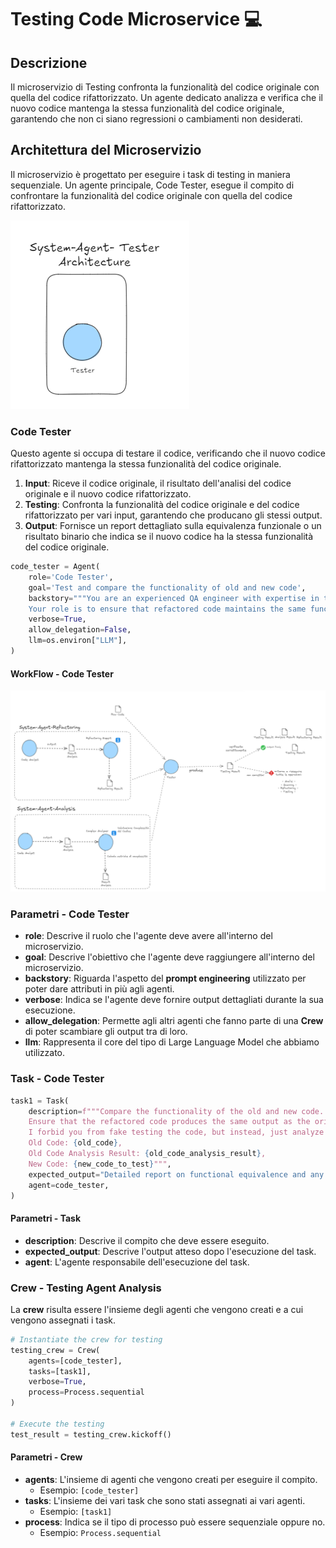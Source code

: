 # Testing Code Microservice 💻

## Descrizione

Il microservizio di Testing confronta la funzionalità del codice originale con quella del codice rifattorizzato. Un agente dedicato analizza e verifica che il nuovo codice mantenga la stessa funzionalità del codice originale, garantendo che non ci siano regressioni o cambiamenti non desiderati.

## Architettura del Microservizio

Il microservizio è progettato per eseguire i task di testing in maniera sequenziale. Un agente principale, Code Tester, esegue il compito di confrontare la funzionalità del codice originale con quella del codice rifattorizzato.

![Testing Microservice](./doc-images-testing/micro-tester.png)

### Code Tester

Questo agente si occupa di testare il codice, verificando che il nuovo codice rifattorizzato mantenga la stessa funzionalità del codice originale.

1. **Input**: Riceve il codice originale, il risultato dell'analisi del codice originale e il nuovo codice rifattorizzato.
2. **Testing**: Confronta la funzionalità del codice originale e del codice rifattorizzato per vari input, garantendo che producano gli stessi output.
3. **Output**: Fornisce un report dettagliato sulla equivalenza funzionale o un risultato binario che indica se il nuovo codice ha la stessa funzionalità del codice originale.

```python
code_tester = Agent(
    role='Code Tester',
    goal='Test and compare the functionality of old and new code',
    backstory="""You are an experienced QA engineer with expertise in testing complex systems.
    Your role is to ensure that refactored code maintains the same functionality as the original.""",
    verbose=True,
    allow_delegation=False,
    llm=os.environ["LLM"],
)
```

#### WorkFlow - Code Tester

![WorkFlow - Code Tester](./doc-images-testing/tester-workflow.png)

### Parametri - Code Tester

- **role**: Descrive il ruolo che l'agente deve avere all'interno del microservizio.
- **goal**: Descrive l'obiettivo che l'agente deve raggiungere all'interno del microservizio.
- **backstory**: Riguarda l'aspetto del **prompt engineering** utilizzato per poter dare attributi in più agli agenti.
- **verbose**: Indica se l'agente deve fornire output dettagliati durante la sua esecuzione.
- **allow_delegation**: Permette agli altri agenti che fanno parte di una **Crew** di poter scambiare gli output tra di loro.
- **llm**: Rappresenta il core del tipo di Large Language Model che abbiamo utilizzato.

### Task - Code Tester

```python
task1 = Task(
    description=f"""Compare the functionality of the old and new code.
    Ensure that the refactored code produces the same output as the original code for various inputs.
    I forbid you from fake testing the code, but instead, just analyze the code and say if the refactored code has the same functionality as the original code or not, without any unit testing.
    Old Code: {old_code},
    Old Code Analysis Result: {old_code_analysis_result},
    New Code: {new_code_to_test}""",
    expected_output="Detailed report on functional equivalence and any discrepancies" if not binary_response else "A single binary number, 0 or 1, indicating if the refactored code has DIFFERENT functionality than the original code.",
    agent=code_tester,
)
```

#### Parametri - Task

- **description**: Descrive il compito che deve essere eseguito.
- **expected_output**: Descrive l'output atteso dopo l'esecuzione del task.
- **agent**: L'agente responsabile dell'esecuzione del task.

### Crew - Testing Agent Analysis

La **crew** risulta essere l'insieme degli agenti che vengono creati e a cui vengono assegnati i task.

```python
# Instantiate the crew for testing
testing_crew = Crew(
    agents=[code_tester],
    tasks=[task1],
    verbose=True,
    process=Process.sequential
)

# Execute the testing
test_result = testing_crew.kickoff()
```

#### Parametri - Crew

- **agents**: L'insieme di agenti che vengono creati per eseguire il compito.
  - Esempio: `[code_tester]`
- **tasks**: L'insieme dei vari task che sono stati assegnati ai vari agenti.
  - Esempio: `[task1]`
- **process**: Indica se il tipo di processo può essere sequenziale oppure no.
  - Esempio: `Process.sequential`
